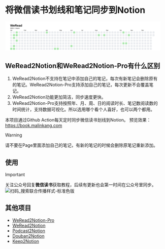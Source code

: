 # 将微信读书划线和笔记同步到Notion
![扫码_搜索联合传播样式-标准色版](https://github.com/chaixuqing/weread2notion/blob/main/OUT_FOLDER/weread.svg)

## WeRead2Notion和WeRead2Notion-Pro有什么区别
1. WeRead2Notion不支持在笔记中添加自己的笔记，每次有新笔记会删除原有的笔记。WeRead2Notion-Pro支持添加自己的笔记，每次更新不会覆盖笔记。
2. WeRead2Notion功能更加简洁，同步速度更快。
3. WeRead2Notion-Pro支持按照年、月、周、日的阅读时长、笔记数阅读数的时间统计，支持数据可视化。所以选用哪个看个人喜好，也可以两个都用。


本项目通过Github Action每天定时同步微信读书划线到Notion。
预览效果：https://book.malinkang.com

> [!WARNING]  
> 请不要在Page里面添加自己的笔记，有新的笔记的时候会删除原笔记重新添加。


## 使用

> [!IMPORTANT]  
> 关注公众号回复**微信读书**获取教程，后续有更新也会第一时间在公众号里同步。
![扫码_搜索联合传播样式-标准色版](https://github.com/malinkang/weread2notion/assets/3365208/191900c6-958e-4f9b-908d-a40a54889b5e)


## 其他项目
* [WeRead2Notion-Pro](https://github.com/malinkang/weread2notion-pro)
* [WeRead2Notion](https://github.com/malinkang/weread2notion)
* [Podcast2Notion](https://github.com/malinkang/podcast2notion)
* [Douban2Notion](https://github.com/malinkang/douban2notion)
* [Keep2Notion](https://github.com/malinkang/keep2notion)
